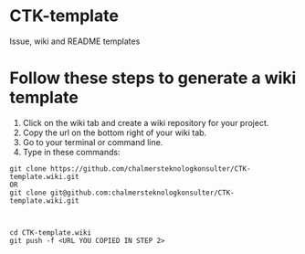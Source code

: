 # CTK-template
Issue, wiki and README templates

# Follow these steps to generate a wiki template
1. Click on the wiki tab and create a wiki repository for your project.
2. Copy the url on the bottom right of your wiki tab.
3. Go to your terminal or command line.
4. Type in these commands:

````
git clone https://github.com/chalmersteknologkonsulter/CTK-template.wiki.git
OR
git clone git@github.com:chalmersteknologkonsulter/CTK-template.wiki.git



cd CTK-template.wiki
git push -f <URL YOU COPIED IN STEP 2>
````
